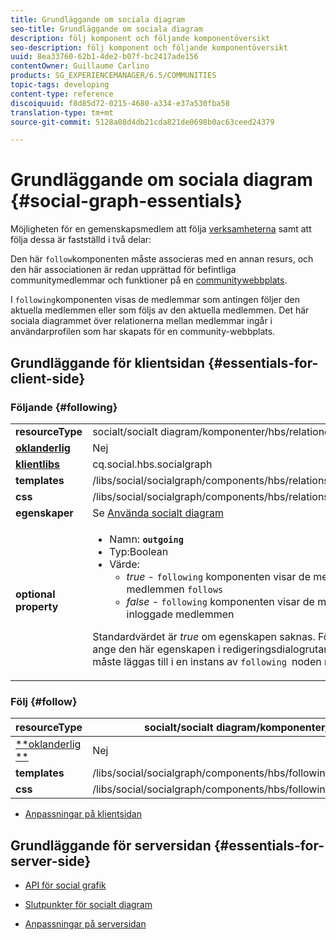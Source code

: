 ```yaml
---
title: Grundläggande om sociala diagram
seo-title: Grundläggande om sociala diagram
description: följ komponent och följande komponentöversikt
seo-description: följ komponent och följande komponentöversikt
uuid: 8ea33760-62b1-4de2-b07f-bc2417ade156
contentOwner: Guillaume Carlino
products: SG_EXPERIENCEMANAGER/6.5/COMMUNITIES
topic-tags: developing
content-type: reference
discoiquuid: f8d85d72-0215-4680-a334-e37a530fba58
translation-type: tm+mt
source-git-commit: 5128a08d4db21cda821de0698b0ac63ceed24379

---
```



# Grundläggande om sociala diagram {#social-graph-essentials}

Möjligheten för en gemenskapsmedlem att följa [verksamheterna](essentials-activities.md) samt att följa dessa är fastställd i två delar:

Den här `follow`komponenten måste associeras med en annan resurs, och den här associationen är redan upprättad för befintliga communitymedlemmar och funktioner på en [communitywebbplats](overview.md#communitiessites).

I `following`komponenten visas de medlemmar som antingen följer den aktuella medlemmen eller som följs av den aktuella medlemmen. Det här sociala diagrammet över relationerna mellan medlemmar ingår i användarprofilen som har skapats för en community-webbplats.

## Grundläggande för klientsidan {#essentials-for-client-side}

### Följande {#following}

<table>
 <tbody>
  <tr>
   <td> <strong>resourceType</strong></td>
   <td>socialt/socialt diagram/komponenter/hbs/relationer</td>
  </tr>
  <tr>
   <td> <a href="scf.md#add-or-include-a-communities-component"><strong>oklanderlig</strong></a></td>
   <td>Nej</td>
  </tr>
  <tr>
   <td> <a href="clientlibs.md"><strong>klientlibs</strong></a></td>
   <td>cq.social.hbs.socialgraph</td>
  </tr>
  <tr>
   <td> <strong>templates</strong></td>
   <td> /libs/social/socialgraph/components/hbs/relationships/relationships.hbs</td>
  </tr>
  <tr>
   <td> <strong>css</strong></td>
   <td> /libs/social/socialgraph/components/hbs/relationships/clientlibs/relationships.css</td>
  </tr>
  <tr>
   <td><strong> egenskaper</strong></td>
   <td>Se <a href="socialgraph.md">Använda socialt diagram</a></td>
  </tr>
  <tr>
   <td><strong> optional<br /> property</strong></td>
   <td>
    <ul>
     <li>Namn: <strong><code>outgoing</code></strong></li>
     <li>Typ:Boolean</li>
     <li>Värde:<br />
      <ul>
       <li><i>true </i>- <code>following</code> komponenten visar de medlemmar som den inloggade medlemmen <code>follows</code></li>
       <li><i>false </i>- <code>following</code> komponenten visar de medlemmar som <code>follow </code>den inloggade medlemmen</li>
      </ul> </li>
    </ul> <p>Standardvärdet är <i>true</i> om egenskapen saknas. För närvarande går det inte att ange den här egenskapen i redigeringsdialogrutan i redigeringsläge. Egenskapen måste läggas till i en instans av <code>following </code>noden med <a href="../../help/sites-developing/developing-with-crxde-lite.md">CRXDE|Lite</a>.</p> </td>
  </tr>
 </tbody>
</table>

### Följ {#follow}

| **resourceType** | socialt/socialt diagram/komponenter/hbs/följande |
|---|---|
| [**oklanderlig **](scf.md#add-or-include-a-communities-component) | Nej |
| **templates** | /libs/social/socialgraph/components/hbs/following/following.hbs |
| **css** | /libs/social/socialgraph/components/hbs/following/clientlibs/following.css |

* [Anpassningar på klientsidan](client-customize.md)

## Grundläggande för serversidan {#essentials-for-server-side}

* [API för social grafik](https://helpx.adobe.com/experience-manager/6-5/sites/developing/using/reference-materials/javadoc/com/adobe/cq/social/graph/client/api/package-frame.html)

* [Slutpunkter för socialt diagram](https://helpx.adobe.com/experience-manager/6-5/sites/developing/using/reference-materials/javadoc/com/adobe/cq/social/graph/client/endpoint/package-frame.html)

* [Anpassningar på serversidan](server-customize.md)

